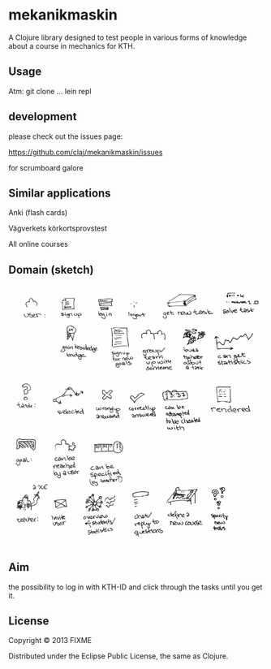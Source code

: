 # mekanikmaskin

A Clojure library designed to test people in various forms of knowledge about a course in mechanics for KTH.

## Usage

Atm: git clone ...
lein repl

## development
please check out the issues page:

https://github.com/claj/mekanikmaskin/issues

for scrumboard galore

## Similar applications

Anki (flash cards)

Vägverkets körkortsprovstest

All online courses

## Domain (sketch)

![a hand-drawn picture of the domain with user, task, goal, teacher](https://github.com/claj/mekanikmaskin/blob/master/doc/proto-domain.png "Sketchy domain")

## Aim

the possibility to log in with KTH-ID and click through the tasks until you get it.

## License

Copyright © 2013 FIXME

Distributed under the Eclipse Public License, the same as Clojure.

